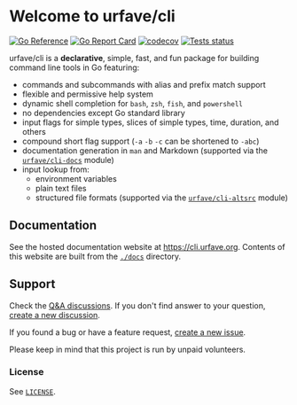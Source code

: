 # Welcome to urfave/cli

[![Go Reference][goreference_badge]][goreference_link]
[![Go Report Card][goreportcard_badge]][goreportcard_link]
[![codecov][codecov_badge]][codecov_link]
[![Tests status][test_badge]][test_link]

urfave/cli is a **declarative**, simple, fast, and fun package for building
command line tools in Go featuring:

- commands and subcommands with alias and prefix match support
- flexible and permissive help system
- dynamic shell completion for `bash`, `zsh`, `fish`, and `powershell`
- no dependencies except Go standard library
- input flags for simple types, slices of simple types, time, duration, and
  others
- compound short flag support (`-a` `-b` `-c` can be shortened to `-abc`)
- documentation generation in `man` and Markdown (supported via the
  [`urfave/cli-docs`][urfave/cli-docs] module)
- input lookup from:
  - environment variables
  - plain text files
  - structured file formats (supported via the
    [`urfave/cli-altsrc`][urfave/cli-docs] module)

## Documentation

See the hosted documentation website at <https://cli.urfave.org>. Contents of
this website are built from the [`./docs`](./docs) directory.

## Support

Check the [Q&A discussions]. If you don't find answer to your question, [create
a new discussion].

If you found a bug or have a feature request, [create a new issue].

Please keep in mind that this project is run by unpaid volunteers.

### License

See [`LICENSE`](./LICENSE).

[test_badge]: https://github.com/urfave/cli/actions/workflows/test.yml/badge.svg
[test_link]: https://github.com/urfave/cli/actions/workflows/test.yml
[goreference_badge]: https://pkg.go.dev/badge/github.com/urfave/cli/v3.svg
[goreference_link]: https://pkg.go.dev/github.com/urfave/cli/v3
[goreportcard_badge]: https://goreportcard.com/badge/github.com/urfave/cli/v3
[goreportcard_link]: https://goreportcard.com/report/github.com/urfave/cli/v3
[codecov_badge]: https://codecov.io/gh/urfave/cli/branch/main/graph/badge.svg?token=t9YGWLh05g
[codecov_link]: https://codecov.io/gh/urfave/cli
[Q&A discussions]: https://github.com/urfave/cli/discussions/categories/q-a
[create a new discussion]: https://github.com/urfave/cli/discussions/new?category=q-a
[urfave/cli-docs]: https://github.com/urfave/cli-docs
[urfave/cli-altsrc]: https://github.com/urfave/cli-altsrc
[create a new issue]: https://github.com/urfave/cli/issues/new/choose
